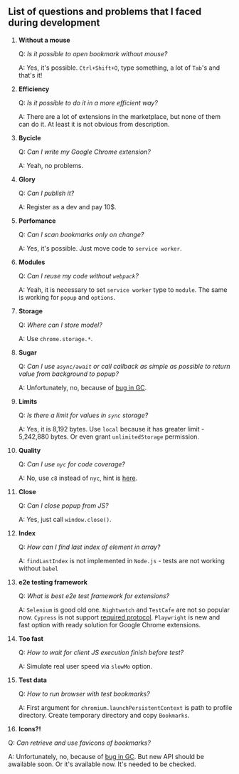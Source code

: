 ## List of questions and problems that I faced during development

1. **Without a mouse**

   Q: *Is it possible to open bookmark without mouse?*

   A: Yes, it's possible. `Ctrl+Shift+O`, type something, a lot of `Tab`'s and that's it!

2. **Efficiency**

   Q: *Is it possible to do it in a more efficient way?*

   A: There are a lot of extensions in the marketplace, but none of them can do it. At least it is not obvious from description.

3. **Bycicle**

   Q: *Can I write my Google Chrome extension?*

   A: Yeah, no problems.

4. **Glory**

   Q: *Can I publish it?*

   A: Register as a dev and pay 10$.

5. **Perfomance**

   Q: *Can I scan bookmarks only on change?*

   A: Yes, it's possible. Just move code to `service worker`.

6. **Modules**

   Q: *Can I reuse my code without `webpack`?*

   A: Yeah, it is necessary to set `service worker` type to `module`. The same is working for `popup` and `options`.

7. **Storage**

   Q: *Where can I store model?*

   A: Use `chrome.storage.*`.

8. **Sugar**

   Q: *Can I use `async/await` or call callback as simple as possible to return value from background to popup?*

   A: Unfortunately, no, because of [bug in GC](https://crbug.com/1304272).

9. **Limits**

   Q: *Is there a limit for values in `sync` storage?*

   A: Yes, it is 8,192 bytes. Use `local` because it has greater limit - 5,242,880 bytes. Or even grant `unlimitedStorage` permission.

10. **Quality**

    Q: *Can I use `nyc` for code coverage?*

    A: No, use `c8` instead of `nyc`, hint is [here](https://stackoverflow.com/a/69846825).

11. **Close**

    Q: *Can I close popup from JS?*

    A: Yes, just call `window.close()`.

12. **Index**

    Q: *How can I find last index of element in array?*

    A: `findLastIndex` is not implemented in `Node.js` - tests are not working without `babel`

13. **e2e testing framework**

    Q: *What is best e2e test framework for extensions?*

    A: `Selenium` is good old one. `Nightwatch` and `TestCafe` are not so popular now. `Cypress` is not support [required protocol](https://github.com/cypress-io/cypress/issues/1965). `Playwright` is new and fast option with ready solution for Google Chrome extensions.

14. **Too fast**

    Q: *How to wait for client JS execution finish before test?*

    A: Simulate real user speed via `slowMo` option.

15. **Test data**

    Q: *How to run browser with test bookmarks?*

    A: First argument for `chromium.launchPersistentContext` is path to profile directory. Create temporary directory and copy `Bookmarks`.

16. **Icons?!**

   Q: *Can retrieve and use favicons of bookmarks?*

   A: Unfortunately, no, because of [bug in GC](https://crbug.com/104102). But new API should be awailable soon. Or it's available now. It's needed to be checked.
